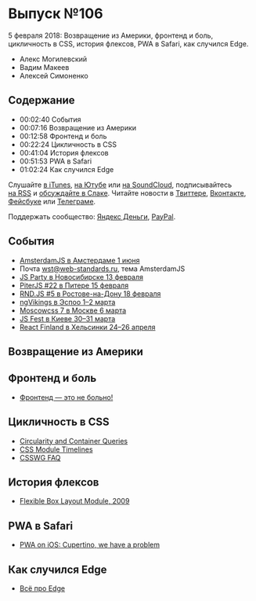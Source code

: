 # Выпуск №106

5 февраля 2018: Возвращение из Америки, фронтенд и боль, цикличность в CSS, история флексов, PWA в Safari, как случился Edge.

- Алекс Могилевский
- Вадим Макеев
- Алексей Симоненко

## Содержание

- 00:02:40 События
- 00:07:16 Возвращение из Америки
- 00:12:58 Фронтенд и боль
- 00:22:24 Цикличность в CSS
- 00:41:04 История флексов
- 00:51:53 PWA в Safari
- 01:02:24 Как случился Edge

Слушайте [в iTunes](https://itunes.apple.com/podcast/id1080500016), [на Ютубе](https://www.youtube.com/playlist?list=PLMBnwIwFEFHcwuevhsNXkFTcadeX5R1Go) или [на SoundCloud](https://soundcloud.com/web-standards), подписывайтесь [на RSS](https://web-standards.ru/podcast/feed/) и [обсуждайте в Слаке](http://slack.web-standards.ru/). Читайте новости в [Твиттере](https://twitter.com/webstandards_ru), [Вконтакте](https://vk.com/webstandards_ru), [Фейсбуке](https://www.facebook.com/webstandardsru) или [Телеграме](https://t.me/webstandards_ru).

Поддержать сообщество: [Яндекс Деньги](https://money.yandex.ru/to/41001119329753), [PayPal](https://www.paypal.me/pepelsbey).

## События

- [AmsterdamJS в Амстердаме 1 июня](https://amsterdamjs.com/)
- Почта [wst@web-standards.ru](mailto:wst@web-standards.ru), тема AmsterdamJS
- [JS Party в Новосибирске 13 февраля](https://events.yandex.ru/events/meetings/13-february-2018/)
- [PiterJS #22 в Питере 15 февраля](https://meetabit.com/events/piterjs-22)
- [RND.JS #5 в Ростове-на-Дону 18 февраля](https://it61.info/events/2018-02-18-rnd-js-5-257)
- [ngVikings в Эспоо 1–2 марта](https://ngvikings.org/)
- [Moscowcss 7 в Москве 6 марта](https://moscowcss.timepad.ru/)
- [JS Fest в Киеве 30–31 марта](http://jsfest.com.ua/)
- [React Finland в Хельсинки 24–26 апреля](https://react-finland.fi/)

## Возвращение из Америки

## Фронтенд и боль

- [Фронтенд — это не больно!](https://bespoyasov.ru/front-not-pain/)

## Цикличность в CSS

- [Circularity and Container Queries](https://github.com/WICG/cq-usecases/wiki/Circularity-and-Container-Queries)
- [CSS Module Timelines](https://meyerweb.com/eric/css/timelines/)
- [CSSWG FAQ](https://wiki.csswg.org/faq)

## История флексов

- [Flexible Box Layout Module, 2009](https://www.w3.org/TR/2009/WD-css3-flexbox-20090723/)

## PWA в Safari

- [PWA on iOS: Cupertino, we have a problem](https://medium.com/p/2ff49fd7d6ea)

## Как случился Edge

- [Всё про Edge](https://edge.ms/)

